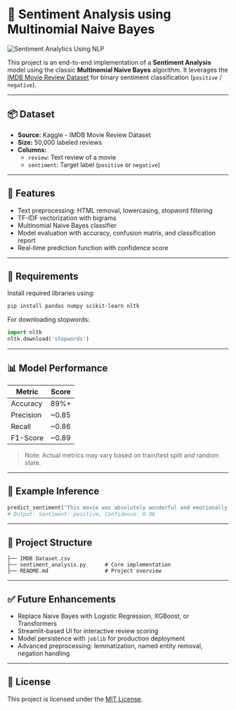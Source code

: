 # 🎯 Sentiment Analysis using Multinomial Naive Bayes

![Sentiment Analytics Using NLP](https://github.com/user-attachments/assets/c8331ed9-8959-4d20-b45d-70db5ba7eb3f)



This project is an end-to-end implementation of a **Sentiment Analysis** model using the classic **Multinomial Naive Bayes** algorithm. It leverages the [IMDB Movie Review Dataset](https://www.kaggle.com/datasets/lakshmi25npathi/imdb-dataset-of-50k-movie-reviews) for binary sentiment classification (`positive` / `negative`).

---

## 📦 Dataset

- **Source:** Kaggle - IMDB Movie Review Dataset
- **Size:** 50,000 labeled reviews
- **Columns:**  
  - `review`: Text review of a movie  
  - `sentiment`: Target label (`positive` or `negative`)

---

## 📌 Features

- Text preprocessing: HTML removal, lowercasing, stopword filtering
- TF-IDF vectorization with bigrams
- Multinomial Naive Bayes classifier
- Model evaluation with accuracy, confusion matrix, and classification report
- Real-time prediction function with confidence score

---

## 🔧 Requirements

Install required libraries using:

```bash
pip install pandas numpy scikit-learn nltk
```

For downloading stopwords:

```python
import nltk
nltk.download('stopwords')
```

---

## 📊 Model Performance 

| Metric        | Score     |
|---------------|-----------|
| Accuracy      | 89%+      |
| Precision     | ~0.85     |
| Recall        | ~0.86     |
| F1-Score      | ~0.89     |

> Note: Actual metrics may vary based on train/test split and random state.

---

## 🧠 Example Inference

```python
predict_sentiment("This movie was absolutely wonderful and emotionally touching.")
# Output: Sentiment: positive, Confidence: 0.96
```

---

## 📂 Project Structure

```text
├── IMDB Dataset.csv
├── sentiment_analysis.py      # Core implementation
├── README.md                  # Project overview
```

---

## ✅ Future Enhancements

- Replace Naive Bayes with Logistic Regression, XGBoost, or Transformers
- Streamlit-based UI for interactive review scoring
- Model persistence with `joblib` for production deployment
- Advanced preprocessing: lemmatization, named entity removal, negation handling

---

## 📜 License

This project is licensed under the [MIT License]().




